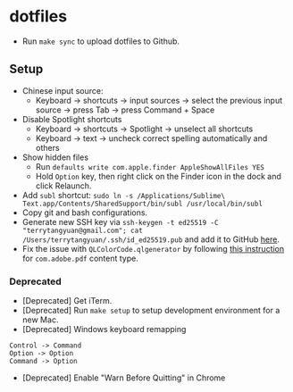 # dotfiles

* Run `make sync` to upload dotfiles to Github.

## Setup

* Chinese input source:
  * Keyboard -> shortcuts -> input sources -> select the previous input source -> press Tab -> press Command + Space
* Disable Spotlight shortcuts
  * Keyboard -> shortcuts -> Spotlight -> unselect all shortcuts
  * Keyboard -> text -> uncheck correct spelling automatically and others
* Show hidden files
  * Run `defaults write com.apple.finder AppleShowAllFiles YES`
  * Hold `Option` key, then right click on the Finder icon in the dock and click Relaunch.
* Add `subl` shortcut: `sudo ln -s /Applications/Sublime\ Text.app/Contents/SharedSupport/bin/subl /usr/local/bin/subl`
* Copy git and bash configurations.
* Generate new SSH key via `ssh-keygen -t ed25519 -C "terrytangyuan@gmail.com"; cat /Users/terrytangyuan/.ssh/id_ed25519.pub` and add it to GitHub [here](https://github.com/settings/keys).
* Fix the issue with `QLColorCode.qlgenerator` by following [this instruction](https://github.com/anthonygelibert/QLColorCode/issues/51#issuecomment-566209187) for `com.adobe.pdf` content type.


### Deprecated

* [Deprecated] Get iTerm.
* [Deprecated] Run `make setup` to setup development environment for a new Mac.
* [Deprecated] Windows keyboard remapping

```
Control -> Command
Option -> Option
Command -> Option
```
* [Deprecated] Enable "Warn Before Quitting" in Chrome
